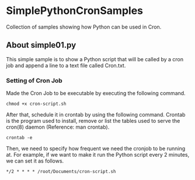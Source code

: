 # SimplePythonCronSamples
Collection of samples showing how Python can be used in Cron.

## About simple01.py
This simple sample is to show a Python script that will be called by a cron job and append a line to a text file called Cron.txt.

### Setting of Cron Job
Made the Cron Job to be executable by executing the following command.

```
chmod +x cron-script.sh
```

After that, schedule it in crontab by using the following command. Crontab is the program used to install, remove or list the tables used to serve the cron(8) daemon (Reference: man crontab).

```
crontab -e
```

Then, we need to specify how frequent we need the cronjob to be running at. For example, if we want to make it run the Python script every 2 minutes, we can set it as follows.

```
*/2 * * * * /root/Documents/cron-script.sh
```

